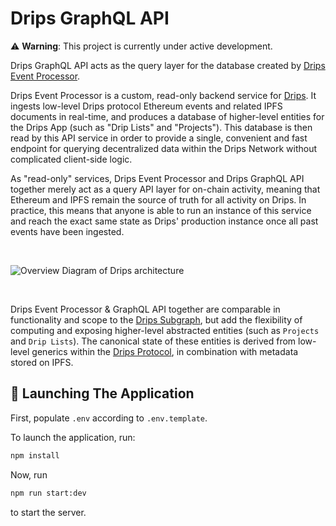 # Drips GraphQL API

:warning: **Warning**: This project is currently under active development.

Drips GraphQL API acts as the query layer for the database created by [Drips Event Processor](https://github.com/drips-network/events-processor).

Drips Event Processor is a custom, read-only backend service for [Drips](https://drips.network). It ingests low-level Drips protocol Ethereum events and related IPFS documents in real-time, and produces a database of higher-level entities for the Drips App (such as "Drip Lists" and "Projects"). This database is then read by this API service in order to provide a single, convenient and fast endpoint for querying decentralized data within the Drips Network without complicated client-side logic.

As "read-only" services, Drips Event Processor and Drips GraphQL API together merely act as a query API layer for on-chain activity, meaning that Ethereum and IPFS remain the source of truth for all activity on Drips. In practice, this means that anyone is able to run an instance of this service and reach the exact same state as Drips' production instance once all past events have been ingested.

<br />

![Overview Diagram of Drips architecture](https://raw.githubusercontent.com/drips-network/events-processor/main/docs/assets/drips-event-processor-diagram.png)

<br />

Drips Event Processor & GraphQL API together are comparable in functionality and scope to the [Drips Subgraph](https://github.com/drips-network/subgraph), but add the flexibility of computing and exposing higher-level abstracted entities (such as `Projects` and `Drip Lists`). The canonical state of these entities is derived from low-level generics within the [Drips Protocol](https://github.com/drips-network/contracts), in combination with metadata stored on IPFS.

## 🚀 Launching The Application

First, populate `.env` according to `.env.template`.

To launch the application, run:

```bash
npm install
```

Now, run

```bash
npm run start:dev
```

to start the server.

